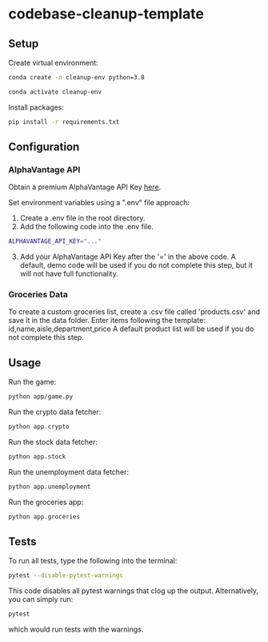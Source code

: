 # codebase-cleanup-template

## Setup
Create virtual environment:

```sh
conda create -n cleanup-env python=3.8
```

```sh
conda activate cleanup-env
```

Install packages:

```sh
pip install -r requirements.txt
```

## Configuration

### AlphaVantage API
Obtain a premium AlphaVantage API Key [here](https://www.alphavantage.co/).

Set environment variables using a ".env" file approach:
1) Create a .env file in the root directory.
2) Add the following code into the .env file.
```sh
ALPHAVANTAGE_API_KEY="..."
```
3) Add your AlphaVantage API Key after the '=' in the above code.
A default, demo code will be used if you do not complete this step, but it will not have full functionality.

### Groceries Data
To create a custom groceries list, create a .csv file called 'products.csv' and save it in the data folder.
Enter items following the template: id,name,aisle,department,price
A default product list will be used if you do not complete this step.

## Usage

Run the game:
```sh
python app/game.py
```

Run the crypto data fetcher:
```sh
python app.crypto
```

Run the stock data fetcher:
```sh
python app.stock
```

Run the unemployment data fetcher:
```sh
python app.unemployment
```

Run the groceries app:
```sh
python app.groceries
```


## Tests

To run all tests, type the following into the terminal:
```sh
pytest --disable-pytest-warnings
```

This code disables all pytest warnings that clog up the output. 
Alternatively, you can simply run:
```sh
pytest
```
which would run tests with the warnings.